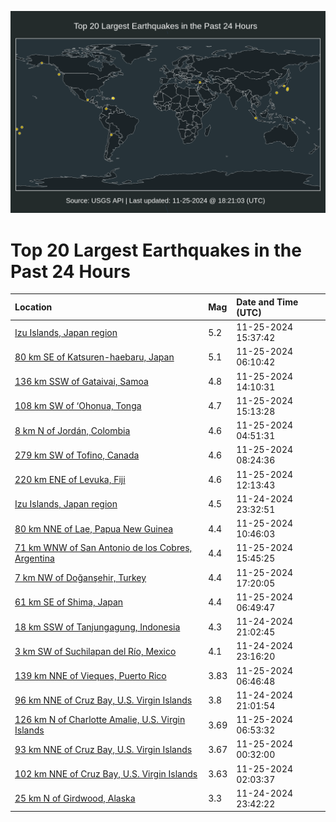 ![Map](./map.png)

# Top 20 Largest Earthquakes in the Past 24 Hours

| Location | Mag | Date and Time (UTC) |
|:---|:---|:---|
| [Izu Islands, Japan region](https://earthquake.usgs.gov/earthquakes/eventpage/us6000p7l3) | 5.2 | 11-25-2024 15:37:42 |
| [80 km SE of Katsuren-haebaru, Japan](https://earthquake.usgs.gov/earthquakes/eventpage/us6000p7j5) | 5.1 | 11-25-2024 06:10:42 |
| [136 km SSW of Gataivai, Samoa](https://earthquake.usgs.gov/earthquakes/eventpage/us6000p7ks) | 4.8 | 11-25-2024 14:10:31 |
| [108 km SW of ‘Ohonua, Tonga](https://earthquake.usgs.gov/earthquakes/eventpage/us6000p7ky) | 4.7 | 11-25-2024 15:13:28 |
| [8 km N of Jordán, Colombia](https://earthquake.usgs.gov/earthquakes/eventpage/us6000p7iv) | 4.6 | 11-25-2024 04:51:31 |
| [279 km SW of Tofino, Canada](https://earthquake.usgs.gov/earthquakes/eventpage/us6000p7jr) | 4.6 | 11-25-2024 08:24:36 |
| [220 km ENE of Levuka, Fiji](https://earthquake.usgs.gov/earthquakes/eventpage/us6000p7kh) | 4.6 | 11-25-2024 12:13:43 |
| [Izu Islands, Japan region](https://earthquake.usgs.gov/earthquakes/eventpage/us6000p7i6) | 4.5 | 11-24-2024 23:32:51 |
| [80 km NNE of Lae, Papua New Guinea](https://earthquake.usgs.gov/earthquakes/eventpage/us6000p7k6) | 4.4 | 11-25-2024 10:46:03 |
| [71 km WNW of San Antonio de los Cobres, Argentina](https://earthquake.usgs.gov/earthquakes/eventpage/us6000p7l4) | 4.4 | 11-25-2024 15:45:25 |
| [7 km NW of Doğanşehir, Turkey](https://earthquake.usgs.gov/earthquakes/eventpage/us7000nu33) | 4.4 | 11-25-2024 17:20:05 |
| [61 km SE of Shima, Japan](https://earthquake.usgs.gov/earthquakes/eventpage/us6000p7jc) | 4.4 | 11-25-2024 06:49:47 |
| [18 km SSW of Tanjungagung, Indonesia](https://earthquake.usgs.gov/earthquakes/eventpage/us6000p7hn) | 4.3 | 11-24-2024 21:02:45 |
| [3 km SW of Suchilapan del Río, Mexico](https://earthquake.usgs.gov/earthquakes/eventpage/us6000p7i5) | 4.1 | 11-24-2024 23:16:20 |
| [139 km NNE of Vieques, Puerto Rico](https://earthquake.usgs.gov/earthquakes/eventpage/pr2024330002) | 3.83 | 11-25-2024 06:46:48 |
| [96 km NNE of Cruz Bay, U.S. Virgin Islands](https://earthquake.usgs.gov/earthquakes/eventpage/pr2024329005) | 3.8 | 11-24-2024 21:01:54 |
| [126 km N of Charlotte Amalie, U.S. Virgin Islands](https://earthquake.usgs.gov/earthquakes/eventpage/pr2024330003) | 3.69 | 11-25-2024 06:53:32 |
| [93 km NNE of Cruz Bay, U.S. Virgin Islands](https://earthquake.usgs.gov/earthquakes/eventpage/pr2024330000) | 3.67 | 11-25-2024 00:32:00 |
| [102 km NNE of Cruz Bay, U.S. Virgin Islands](https://earthquake.usgs.gov/earthquakes/eventpage/pr2024330001) | 3.63 | 11-25-2024 02:03:37 |
| [25 km N of Girdwood, Alaska](https://earthquake.usgs.gov/earthquakes/eventpage/ak024f4hr75h) | 3.3 | 11-24-2024 23:42:22 |
